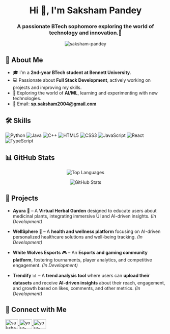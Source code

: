 <h1 align="center">Hi 👋, I'm Saksham Pandey</h1>
<h3 align="center">A passionate BTech sophomore exploring the world of technology and innovation.🚀</h3>

<p align="center">
  <img src="https://komarev.com/ghpvc/?username=saksham-pandey&label=Profile%20views&color=0e75b6&style=flat" alt="saksham-pandey" />
</p>

## 🚀 About Me  
- 🎓 I’m a **2nd-year BTech student at Bennett University**.  
- 💻 Passionate about **Full Stack Development**, actively working on projects and improving my skills.  
- 🤖 Exploring the world of **AI/ML**, learning and experimenting with new technologies.  
- 📧 Email: **[sp.saksham2004@gmail.com](#)**  

## 🛠 Skills
<p align="left">
  <img src="https://img.shields.io/badge/Python-3776AB?style=for-the-badge&logo=python&logoColor=white" alt="Python" />
  <img src="https://img.shields.io/badge/Java-ED8B00?style=for-the-badge&logo=java&logoColor=white" alt="Java" />
  <img src="https://img.shields.io/badge/C++-00599C?style=for-the-badge&logo=c%2B%2B&logoColor=white" alt="C++" />
  <img src="https://img.shields.io/badge/HTML5-E34F26?style=for-the-badge&logo=html5&logoColor=white" alt="HTML5" />
  <img src="https://img.shields.io/badge/CSS3-1572B6?style=for-the-badge&logo=css3&logoColor=white" alt="CSS3" />
  <img src="https://img.shields.io/badge/JavaScript-F7DF1E?style=for-the-badge&logo=javascript&logoColor=black" alt="JavaScript" />
  <img src="https://img.shields.io/badge/React-20232A?style=for-the-badge&logo=react&logoColor=61DAFB" alt="React" />
  <img src="https://img.shields.io/badge/TypeScript-007ACC?style=for-the-badge&logo=typescript&logoColor=white" alt="TypeScript" />
</p>

## 📊 GitHub Stats
<p align="center">
  <img src="https://github-readme-stats.vercel.app/api/top-langs/?username=saksham-pandey&layout=compact&theme=dark" alt="Top Languages" />
</p>

<p align="center">
  <img src="https://github-readme-stats.vercel.app/api?username=saksham-pandey&show_icons=true&theme=dark" alt="GitHub Stats" />
</p>

## 🌟 Projects  

- **Ayura** 🌿 – A **Virtual Herbal Garden** designed to educate users about medicinal plants, integrating immersive UI and AI-driven insights. *(In Development)*  

- **WellSphere** 🏥 – A **health and wellness platform** focusing on AI-driven personalized healthcare solutions and well-being tracking. *(In Development)*  

- **White Wolves Esports** 🎮 – An **Esports and gaming community platform**, fostering tournaments, player analytics, and competitive engagement. *(In Development)*  

- **Trendify** 📊 – A **trend analysis tool** where users can **upload their datasets** and receive **AI-driven insights** about their reach, engagement, and growth based on likes, comments, and other metrics. *(In Development)*  


## 🤝 Connect with Me  
<p align="left">
  <a href="https://linkedin.com/in/saksham-pandey" target="_blank">
    <img align="center" src="https://raw.githubusercontent.com/rahuldkjain/github-profile-readme-generator/master/src/images/icons/Social/linked-in-alt.svg" alt="saksham-pandey" height="30" width="40" />
  </a>
  <a href="https://x.com/your-username" target="_blank">
    <img align="center" src="https://raw.githubusercontent.com/rahuldkjain/github-profile-readme-generator/master/src/images/icons/Social/twitter.svg" alt="your-twitter" height="30" width="40" />
  </a>
  <a href="https://instagram.com/your-username" target="_blank">
    <img align="center" src="https://raw.githubusercontent.com/rahuldkjain/github-profile-readme-generator/master/src/images/icons/Social/instagram.svg" alt="your-instagram" height="30" width="40" />
  </a>
</p>



